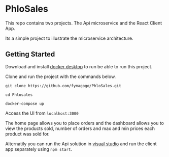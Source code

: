 # PhloSales
This repo contains two projects. The Api microservice and the React Client App.

Its a simple project to illustrate the microservice architecture.

## Getting Started

Download and install [docker desktop](https://www.docker.com/products/docker-desktop/) to run be able to run this project.

Clone and run the project with the commands below.

`git clone https://github.com/fymagogo/PhloSales.git`

`cd Phlosales`

`docker-compose up`

Access the UI from 
`localhost:3000`

The home page allows you to place orders and the dashboard allows you to view the products sold, 
number of orders and max and min prices each product was sold for.

Alternatily you can run the Api solution in [visual studio](https://visualstudio.microsoft.com/) 
and run the client app separately using `npm start`.
